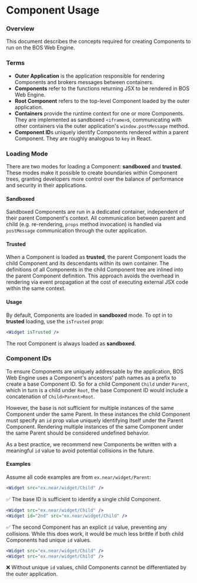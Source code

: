 # Component Usage

### Overview

This document describes the concepts required for creating Components to run on the BOS Web Engine.

### Terms
- **Outer Application** is the application responsible for rendering Components and brokers messages between containers.
- **Components** refer to the functions returning JSX to be rendered in BOS Web Engine.
- **Root Component** refers to the top-level Component loaded by the outer application.
- **Containers** provide the runtime context for one or more Components. They are implemented as sandboxed `<iframe>`s,
communicating with other containers via the outer application's `window.postMessage` method.
- **Component ID**s uniquely identify Components rendered within a parent Component. They are roughly analogous to `key`
in React.

### Loading Mode

There are two modes for loading a Component: **sandboxed** and **trusted**. These modes make it possible to create boundaries
within Component trees, granting developers more control over the balance of performance and security in their applications.

#### Sandboxed

Sandboxed Components are run in a dedicated container, independent of their parent Component's context. All communication
between parent and child (e.g. re-rendering, `props` method invocation) is handled via `postMessage` communication through
the outer application.

#### Trusted

When a Component is loaded as **trusted**, the parent Component loads the child Component and its descendants within its
own container. The definitions of all Components in the child Component tree are inlined into the parent Component definition.
This approach avoids the overhead in rendering via event propagation at the cost of executing external JSX code within the
same context.

#### Usage

By default, Components are loaded in **sandboxed** mode. To opt in to **trusted** loading, use the `isTrusted` prop:
```jsx
<Widget isTrusted />
```

The root Component is always loaded as **sandboxed**.

### Component IDs

To ensure Components are uniquely addressable by the application, BOS Web Engine uses a Component's ancestors' path names
as a prefix to create a base Component ID. So for a child Component `Child` under `Parent`, which in turn is a child under
`Root`, the base Component ID would include a concatenation of `Child>Parent>Root`.

However, the base is not sufficient for multiple instances of the same Component under the same Parent. In these instances
the child Component must specify an `id` prop value uniquely identifying itself under the Parent Component. Rendering multiple
instances of the same Component under the same Parent should be considered undefined behavior.

As a best practice, we recommend new Components be written with a meaningful `id` value to avoid potential collisions in the
future.

#### Examples

Assume all code examples are from `ex.near/widget/Parent`:

```jsx
<Widget src="ex.near/widget/Child" />
```
✅
The base ID is sufficient to identify a single child Component.

```jsx
<Widget src="ex.near/widget/Child" />
<Widget id="2nd" src="ex.near/widget/Child" />
```
✅
The second Component has an explicit `id` value, preventing any collisions. While this does work, it would be much less brittle
if both child Components had unique `id` values.

```jsx
<Widget src="ex.near/widget/Child" />
<Widget src="ex.near/widget/Child" />
```
❌ 
Without unique `id` values, child Components cannot be differentiated by the outer application.
